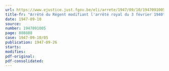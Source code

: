 ```yaml
---
url: https://www.ejustice.just.fgov.be/eli/arrete/1947/09/10/1947091005/justel
title-fr: "Arrêté du Régent modifiant l'arrêté royal du 3 février 1940"
date: 1947-09-10
source:
number: 1947091005
page: 888888
case: 1947-09-10/05
publication: 1947-09-26
starts:
modifies:
pdf-original:
pdf-consolidated:
---
```


